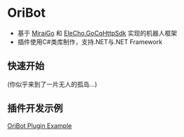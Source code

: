 # OriBot
- 基于 [MiraiGo](https://docs.go-cqhttp.org/) 和 [EleCho.GoCqHttpSdk](https://github.com/OrgEleCho/EleCho.GoCqHttpSdk) 实现的机器人框架
- 插件使用C#类库制作，支持.NET与.NET Framework
## 快速开始
(你似乎来到了一片无人的孤岛...)

## 插件开发示例
[OriBot Plugin Example](https://github.com/IM2eR0/OriBotPluginExample)
